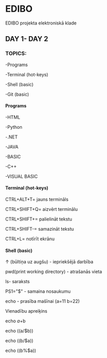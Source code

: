 # EDIBO
EDIBO projekta elektroniskā klade


## DAY 1- DAY 2


### TOPICS:
-Programs


-Terminal (hot-keys)


-Shell (basic)


-Git (basic)




#### Programs
-HTML


-Python


-.NET


-JAVA


-BASIC


-C++


-VISUAL BASIC



#### Terminal (hot-keys)


CTRL+ALT+T= jauns termināls


CTRL+SHIFT+Q= aizvērt terminālu


CTRL+SHIFT+= palielināt tekstu


CTRL+SHIFT-= samazināt tekstu


CTRL+L= notīrīt ekrānu



####  Shell (basic)



 ↑ (būltiņa uz augšu) - iepriekšējā darbība
 
 
 pwd(print working directory) - atrašanās vieta 
 
 
 ls- saraksts 
 


 PS1="$" - samaina nosaukumu 



 echo - prasība mašīnai 
(a=11
b=22)


 Vienadību apreiķins


echo $a+$b

 
echo $(($a/$b)) 

 
echo $(($b/$a)) 

 
echo $(($b%$a))  








